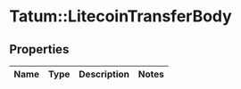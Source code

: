 # Tatum::LitecoinTransferBody

## Properties
Name | Type | Description | Notes
------------ | ------------- | ------------- | -------------

